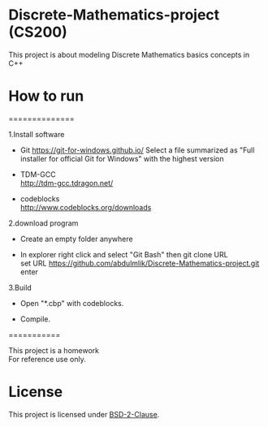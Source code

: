 
# Discrete-Mathematics-project (CS200)

This project is about modeling Discrete Mathematics basics concepts in C++


# How to run


==============



1.Install software



- Git https://git-for-windows.github.io/ Select a file summarized as "Full installer for official Git for Windows"
with the highest version

- TDM-GCC <br />
   http://tdm-gcc.tdragon.net/ 

- codeblocks <br />
   http://www.codeblocks.org/downloads
   
   

2.download program



- Create an empty folder anywhere

- In explorer right click and select "Git Bash" then git clone URL <br />
 set URL https://github.com/abdulmlik/Discrete-Mathematics-project.git
 enter



3.Build



- Open "*.cbp" with codeblocks.

- Compile.



===========




This project is a homework  <br />
For reference use only. <br />


# License

This project is licensed under [BSD-2-Clause][b].


[b]: https://github.com/abdulmlik/simple-lexical-scanner/blob/master/LICENSE
